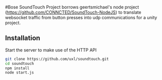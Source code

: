 #Bose SoundTouch
Project borrows geertsmichael's node project (https://github.com/CONNCTED/SoundTouch-NodeJS) to translate websocket traffic from button presses into udp communications for a unity project.

## Installation
Start the server to make use of the HTTP API
```bash
git clone https://github.com/uxl/soundtouch.git
cd soundtouch
npm install
node start.js
```
